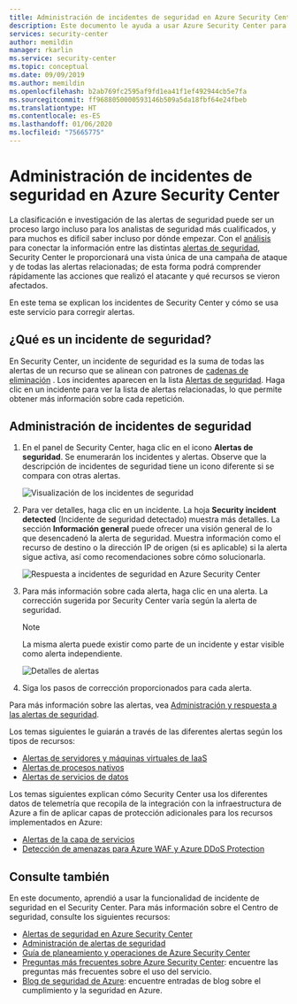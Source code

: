 ```yaml
---
title: Administración de incidentes de seguridad en Azure Security Center | Microsoft Docs
description: Este documento le ayuda a usar Azure Security Center para administrar incidentes de seguridad.
services: security-center
author: memildin
manager: rkarlin
ms.service: security-center
ms.topic: conceptual
ms.date: 09/09/2019
ms.author: memildin
ms.openlocfilehash: b2ab769fc2595af9fd1ea41f1ef492944cb5e7fa
ms.sourcegitcommit: ff9688050000593146b509a5da18fbf64e24fbeb
ms.translationtype: HT
ms.contentlocale: es-ES
ms.lasthandoff: 01/06/2020
ms.locfileid: "75665775"
---
```

# <a name="manage-security-incidents-in-azure-security-center"></a>Administración de incidentes de seguridad en Azure Security Center

La clasificación e investigación de las alertas de seguridad puede ser un proceso largo incluso para los analistas de seguridad más cualificados, y para muchos es difícil saber incluso por dónde empezar. Con el [análisis](security-center-detection-capabilities.md) para conectar la información entre las distintas [alertas de seguridad](security-center-managing-and-responding-alerts.md), Security Center le proporcionará una vista única de una campaña de ataque y de todas las alertas relacionadas; de esta forma podrá comprender rápidamente las acciones que realizó el atacante y qué recursos se vieron afectados.

En este tema se explican los incidentes de Security Center y cómo se usa este servicio para corregir alertas.

## <a name="what-is-a-security-incident"></a>¿Qué es un incidente de seguridad?

En Security Center, un incidente de seguridad es la suma de todas las alertas de un recurso que se alinean con patrones de [cadenas de eliminación](https://blogs.technet.microsoft.com/office365security/addressing-your-cxos-top-five-cloud-security-concerns/) . Los incidentes aparecen en la lista [Alertas de seguridad](security-center-managing-and-responding-alerts.md). Haga clic en un incidente para ver la lista de alertas relacionadas, lo que permite obtener más información sobre cada repetición.

## <a name="managing-security-incidents"></a>Administración de incidentes de seguridad

1. En el panel de Security Center, haga clic en el icono **Alertas de seguridad**. Se enumerarán los incidentes y alertas. Observe que la descripción de incidentes de seguridad tiene un icono diferente si se compara con otras alertas.

    ![Visualización de los incidentes de seguridad](./media/security-center-managing-and-responding-alerts/security-center-manage-alerts.png)

1. Para ver detalles, haga clic en un incidente. La hoja **Security incident detected** (Incidente de seguridad detectado) muestra más detalles. La sección **Información general** puede ofrecer una visión general de lo que desencadenó la alerta de seguridad. Muestra información como el recurso de destino o la dirección IP de origen (si es aplicable) si la alerta sigue activa, así como recomendaciones sobre cómo solucionarla.  

    ![Respuesta a incidentes de seguridad en Azure Security Center](./media/security-center-managing-and-responding-alerts/security-center-alert-incident.png)

1. Para más información sobre cada alerta, haga clic en una alerta. La corrección sugerida por Security Center varía según la alerta de seguridad.

   > [!NOTE]
   > La misma alerta puede existir como parte de un incidente y estar visible como alerta independiente.

    ![Detalles de alertas](./media/security-center-incident/security-center-incident-alert.png)

1. Siga los pasos de corrección proporcionados para cada alerta.

Para más información sobre las alertas, vea [Administración y respuesta a las alertas de seguridad](security-center-managing-and-responding-alerts.md).

Los temas siguientes le guiarán a través de las diferentes alertas según los tipos de recursos:

* [Alertas de servidores y máquinas virtuales de IaaS](security-center-alerts-iaas.md)
* [Alertas de procesos nativos](security-center-alerts-compute.md)
* [Alertas de servicios de datos](security-center-alerts-data-services.md)

Los temas siguientes explican cómo Security Center usa los diferentes datos de telemetría que recopila de la integración con la infraestructura de Azure a fin de aplicar capas de protección adicionales para los recursos implementados en Azure:

* [Alertas de la capa de servicios](security-center-alerts-service-layer.md)
* [Detección de amenazas para Azure WAF y Azure DDoS Protection](security-center-alerts-integration.md)

## <a name="see-also"></a>Consulte también
En este documento, aprendió a usar la funcionalidad de incidente de seguridad en el Security Center. Para más información sobre el Centro de seguridad, consulte los siguientes recursos:

* [Alertas de seguridad en Azure Security Center](security-center-alerts-overview.md)
* [Administración de alertas de seguridad](security-center-managing-and-responding-alerts.md)
* [Guía de planeamiento y operaciones de Azure Security Center](security-center-planning-and-operations-guide.md)
* [Preguntas más frecuentes sobre Azure Security Center](security-center-faq.md): encuentre las preguntas más frecuentes sobre el uso del servicio.
* [Blog de seguridad de Azure](https://blogs.msdn.com/b/azuresecurity/): encuentre entradas de blog sobre el cumplimiento y la seguridad en Azure.
